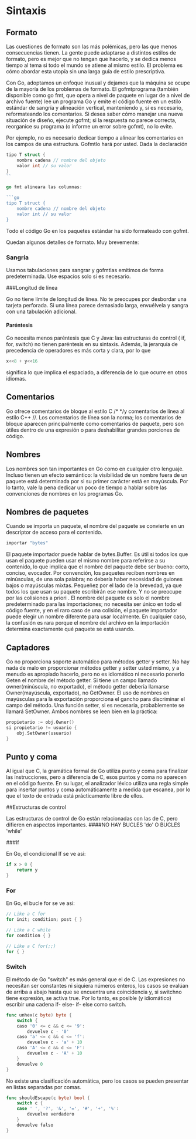 # Sintaxis

## Formato

Las cuestiones de formato son las más polémicas, pero las que menos consecuencias tienen. La gente puede adaptarse a distintos estilos de formato, pero es mejor que no tengan que hacerlo, y se dedica menos tiempo al tema si todo el mundo se atiene al mismo estilo. El problema es cómo abordar esta utopía sin una larga guía de estilo prescriptiva.

Con Go, adoptamos un enfoque inusual y dejamos que la máquina se ocupe de la mayoría de los problemas de formato. El gofmtprograma (también disponible como go fmt, que opera a nivel de paquete en lugar de a nivel de archivo fuente) lee un programa Go y emite el código fuente en un estilo estándar de sangría y alineación vertical, manteniendo y, si es necesario, reformateando los comentarios. Si desea saber cómo manejar una nueva situación de diseño, ejecute gofmt; si la respuesta no parece correcta, reorganice su programa (o informe un error sobre gofmt), no lo evite.

Por ejemplo, no es necesario dedicar tiempo a alinear los comentarios en los campos de una estructura. Gofmtlo hará por usted. Dada la declaración

```go
tipo T struct { 
    nombre cadena // nombre del objeto 
    valor int // su valor 
}
``

go fmt alineara las columnas:

```go
tipo T struct { 
    nombre cadena // nombre del objeto 
    valor int // su valor 
}
```

Todo el código Go en los paquetes estándar ha sido formateado con gofmt.

Quedan algunos detalles de formato. Muy brevemente:

### Sangría
Usamos tabulaciones para sangrar y gofmtlas emitimos de forma predeterminada. Use espacios solo si es necesario.

###Longitud de línea

Go no tiene límite de longitud de línea. No te preocupes por desbordar una tarjeta perforada. Si una línea parece demasiado larga, envuélvela y sangra con una tabulación adicional.
#### Paréntesis

Go necesita menos paréntesis que C y Java: las estructuras de control ( if, for, switch) no tienen paréntesis en su sintaxis. Además, la jerarquía de precedencia de operadores es más corta y clara, por lo que

```go
x<<8 + y<<16
```
significa lo que implica el espaciado, a diferencia de lo que ocurre en otros idiomas.

## Comentarios

Go ofrece comentarios de bloque al estilo C /* */y comentarios de línea al estilo C++ //. Los comentarios de línea son la norma; los comentarios de bloque aparecen principalmente como comentarios de paquete, pero son útiles dentro de una expresión o para deshabilitar grandes porciones de código.

## Nombres

Los nombres son tan importantes en Go como en cualquier otro lenguaje. Incluso tienen un efecto semántico: la visibilidad de un nombre fuera de un paquete está determinada por si su primer carácter está en mayúscula. Por lo tanto, vale la pena dedicar un poco de tiempo a hablar sobre las convenciones de nombres en los programas Go.

## Nombres de paquetes

Cuando se importa un paquete, el nombre del paquete se convierte en un descriptor de acceso para el contenido.

```go
importar "bytes"
```

El paquete importador puede hablar de bytes.Buffer. Es útil si todos los que usan el paquete pueden usar el mismo nombre para referirse a su contenido, lo que implica que el nombre del paquete debe ser bueno: corto, conciso, evocador. Por convención, los paquetes reciben nombres en minúsculas, de una sola palabra; no debería haber necesidad de guiones bajos o mayúsculas mixtas. Pequeñez por el lado de la brevedad, ya que todos los que usan su paquete escribirán ese nombre. Y no se preocupe por las colisiones a priori . El nombre del paquete es solo el nombre predeterminado para las importaciones; no necesita ser único en todo el código fuente, y en el raro caso de una colisión, el paquete importador puede elegir un nombre diferente para usar localmente. En cualquier caso, la confusión es rara porque el nombre del archivo en la importación determina exactamente qué paquete se está usando.

## Captadores

Go no proporciona soporte automático para métodos getter y setter. No hay nada de malo en proporcionar métodos getter y setter usted mismo, y a menudo es apropiado hacerlo, pero no es idiomático ni necesario ponerlo Geten el nombre del método getter. Si tiene un campo llamado owner(minúscula, no exportado), el método getter debería llamarse Owner(mayúscula, exportado), no GetOwner. El uso de nombres en mayúsculas para la exportación proporciona el gancho para discriminar el campo del método. Una función setter, si es necesaria, probablemente se llamará SetOwner. Ambos nombres se leen bien en la práctica:

```go
propietario := obj.Owner() 
si propietario != usuario { 
    obj.SetOwner(usuario) 
}
```

## Punto y coma

Al igual que C, la gramática formal de Go utiliza punto y coma para finalizar las instrucciones, pero a diferencia de C, esos puntos y coma no aparecen en el código fuente. En su lugar, el analizador léxico utiliza una regla simple para insertar puntos y coma automáticamente a medida que escanea, por lo que el texto de entrada está prácticamente libre de ellos.

##Estructuras de control

Las estructuras de control de Go están relacionadas con las de C, pero difieren en aspectos importantes. ####NO HAY BUCLES 'do' O BUCLES 'while'

###If 

En Go, el condicional If se ve asi: 

```go
if x > 0 {
    return y
}
```

### For

En Go, el bucle for se ve asi: 
```go
// Like a C for
for init; condition; post { }

// Like a C while
for condition { }

// Like a C for(;;)
for { }
```

### Switch

El método de Go "switch" es más general que el de C. Las expresiones no necesitan ser constantes ni siquiera números enteros, los casos se evalúan de arriba a abajo hasta que se encuentra una coincidencia y, si switchno tiene expresión, se activa true. Por lo tanto, es posible (y idiomático) escribir una cadena if- else- if- else como switch.

```go
func unhex(c byte) byte { 
    switch { 
    caso '0' <= c && c <= '9': 
        devuelve c - '0' 
    caso 'a' <= c && c <= 'f': 
        devuelve c - 'a' + 10 
    caso 'A' <= c && c <= 'F': 
        devuelve c - 'A' + 10 
    } 
    devuelve 0 
}
```

No existe una clasificación automática, pero los casos se pueden presentar en listas separadas por comas.

```go
func shouldEscape(c byte) bool { 
    switch c { 
    case ' ', '?', '&', '=', '#', '+', '%': 
        devuelve verdadero 
    } 
    devuelve falso 
}
```


